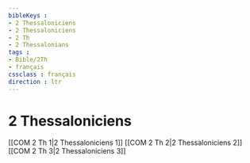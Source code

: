 ```yaml
---
bibleKeys : 
- 2 Thessaloniciens
- 2 Thessaloniciens
- 2 Th
- 2 Thessalonians
tags : 
- Bible/2Th
- français
cssclass : français
direction : ltr
---
```


# 2 Thessaloniciens

[[COM 2 Th 1|2 Thessaloniciens 1]]
[[COM 2 Th 2|2 Thessaloniciens 2]]
[[COM 2 Th 3|2 Thessaloniciens 3]]
